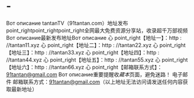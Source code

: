 # -
 Вот описание
tantanTV（91tantan.com）地址发布 point_rightpoint_rightpoint_right全网最大免费资源分享站，收录超千万部视频
Вот описание最新发布地址Вот описание
心 point_right【地址一】：http : //tantan11.xyz
心 point_right【地址二】：http : //tantan22.xyz
心 point_right【地址三】：http : //tantan33.xyz
心 point_right【地址四】：http : //tantan44.xyz
心 point_right【地址五】：http : //tantan55.xyz
心 point_right【地址六】：http : //tantan66.xyz
心 point_right【邮箱联系方式】：91tantan@gmail.com
Вот описание重要提醒收$藏本$页面，避免迷路！
电子邮件 邮箱联系方式：91tantan@gmail.com（以上地址无法访问请发送任何内容获取最新地址）
